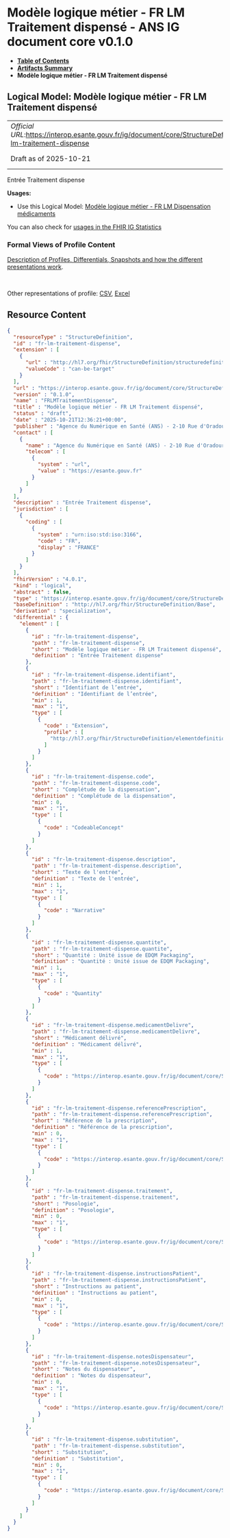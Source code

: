 # Modèle logique métier - FR LM Traitement dispensé - ANS IG document core v0.1.0

* [**Table of Contents**](toc.md)
* [**Artifacts Summary**](artifacts.md)
* **Modèle logique métier - FR LM Traitement dispensé**

## Logical Model: Modèle logique métier - FR LM Traitement dispensé 

| | |
| :--- | :--- |
| *Official URL*:https://interop.esante.gouv.fr/ig/document/core/StructureDefinition/fr-lm-traitement-dispense | *Version*:0.1.0 |
| Draft as of 2025-10-21 | *Computable Name*:FRLMTraitementDispense |

 
Entrée Traitement dispense 

**Usages:**

* Use this Logical Model: [Modèle logique métier - FR LM Dispensation médicaments](StructureDefinition-fr-lm-dispensation-medicaments.md)

You can also check for [usages in the FHIR IG Statistics](https://packages2.fhir.org/xig/ans.document.fr.core|current/StructureDefinition/fr-lm-traitement-dispense)

### Formal Views of Profile Content

 [Description of Profiles, Differentials, Snapshots and how the different presentations work](http://build.fhir.org/ig/FHIR/ig-guidance/readingIgs.html#structure-definitions). 

 

Other representations of profile: [CSV](StructureDefinition-fr-lm-traitement-dispense.csv), [Excel](StructureDefinition-fr-lm-traitement-dispense.xlsx) 



## Resource Content

```json
{
  "resourceType" : "StructureDefinition",
  "id" : "fr-lm-traitement-dispense",
  "extension" : [
    {
      "url" : "http://hl7.org/fhir/StructureDefinition/structuredefinition-type-characteristics",
      "valueCode" : "can-be-target"
    }
  ],
  "url" : "https://interop.esante.gouv.fr/ig/document/core/StructureDefinition/fr-lm-traitement-dispense",
  "version" : "0.1.0",
  "name" : "FRLMTraitementDispense",
  "title" : "Modèle logique métier - FR LM Traitement dispensé",
  "status" : "draft",
  "date" : "2025-10-21T12:36:21+00:00",
  "publisher" : "Agence du Numérique en Santé (ANS) - 2-10 Rue d'Oradour-sur-Glane, 75015 Paris",
  "contact" : [
    {
      "name" : "Agence du Numérique en Santé (ANS) - 2-10 Rue d'Oradour-sur-Glane, 75015 Paris",
      "telecom" : [
        {
          "system" : "url",
          "value" : "https://esante.gouv.fr"
        }
      ]
    }
  ],
  "description" : "Entrée Traitement dispense",
  "jurisdiction" : [
    {
      "coding" : [
        {
          "system" : "urn:iso:std:iso:3166",
          "code" : "FR",
          "display" : "FRANCE"
        }
      ]
    }
  ],
  "fhirVersion" : "4.0.1",
  "kind" : "logical",
  "abstract" : false,
  "type" : "https://interop.esante.gouv.fr/ig/document/core/StructureDefinition/fr-lm-traitement-dispense",
  "baseDefinition" : "http://hl7.org/fhir/StructureDefinition/Base",
  "derivation" : "specialization",
  "differential" : {
    "element" : [
      {
        "id" : "fr-lm-traitement-dispense",
        "path" : "fr-lm-traitement-dispense",
        "short" : "Modèle logique métier - FR LM Traitement dispensé",
        "definition" : "Entrée Traitement dispense"
      },
      {
        "id" : "fr-lm-traitement-dispense.identifiant",
        "path" : "fr-lm-traitement-dispense.identifiant",
        "short" : "Identifiant de l’entrée",
        "definition" : "Identifiant de l’entrée",
        "min" : 1,
        "max" : "1",
        "type" : [
          {
            "code" : "Extension",
            "profile" : [
              "http://hl7.org/fhir/StructureDefinition/elementdefinition-identifier"
            ]
          }
        ]
      },
      {
        "id" : "fr-lm-traitement-dispense.code",
        "path" : "fr-lm-traitement-dispense.code",
        "short" : "Complétude de la dispensation",
        "definition" : "Complétude de la dispensation",
        "min" : 0,
        "max" : "1",
        "type" : [
          {
            "code" : "CodeableConcept"
          }
        ]
      },
      {
        "id" : "fr-lm-traitement-dispense.description",
        "path" : "fr-lm-traitement-dispense.description",
        "short" : "Texte de l'entrée",
        "definition" : "Texte de l'entrée",
        "min" : 1,
        "max" : "1",
        "type" : [
          {
            "code" : "Narrative"
          }
        ]
      },
      {
        "id" : "fr-lm-traitement-dispense.quantite",
        "path" : "fr-lm-traitement-dispense.quantite",
        "short" : "Quantité : Unité issue de EDQM Packaging",
        "definition" : "Quantité : Unité issue de EDQM Packaging",
        "min" : 1,
        "max" : "1",
        "type" : [
          {
            "code" : "Quantity"
          }
        ]
      },
      {
        "id" : "fr-lm-traitement-dispense.medicamentDelivre",
        "path" : "fr-lm-traitement-dispense.medicamentDelivre",
        "short" : "Médicament délivré",
        "definition" : "Médicament délivré",
        "min" : 1,
        "max" : "1",
        "type" : [
          {
            "code" : "https://interop.esante.gouv.fr/ig/document/core/StructureDefinition/fr-lm-produit-sante"
          }
        ]
      },
      {
        "id" : "fr-lm-traitement-dispense.referencePrescription",
        "path" : "fr-lm-traitement-dispense.referencePrescription",
        "short" : "Référence de la prescription",
        "definition" : "Référence de la prescription",
        "min" : 0,
        "max" : "1",
        "type" : [
          {
            "code" : "https://interop.esante.gouv.fr/ig/document/core/StructureDefinition/fr-lm-reference-item-prescription"
          }
        ]
      },
      {
        "id" : "fr-lm-traitement-dispense.traitement",
        "path" : "fr-lm-traitement-dispense.traitement",
        "short" : "Posologie",
        "definition" : "Posologie",
        "min" : 0,
        "max" : "1",
        "type" : [
          {
            "code" : "https://interop.esante.gouv.fr/ig/document/core/StructureDefinition/fr-lm-traitement"
          }
        ]
      },
      {
        "id" : "fr-lm-traitement-dispense.instructionsPatient",
        "path" : "fr-lm-traitement-dispense.instructionsPatient",
        "short" : "Instructions au patient",
        "definition" : "Instructions au patient",
        "min" : 0,
        "max" : "1",
        "type" : [
          {
            "code" : "https://interop.esante.gouv.fr/ig/document/core/StructureDefinition/fr-lm-instructions-patient"
          }
        ]
      },
      {
        "id" : "fr-lm-traitement-dispense.notesDispensateur",
        "path" : "fr-lm-traitement-dispense.notesDispensateur",
        "short" : "Notes du dispensateur",
        "definition" : "Notes du dispensateur",
        "min" : 0,
        "max" : "1",
        "type" : [
          {
            "code" : "https://interop.esante.gouv.fr/ig/document/core/StructureDefinition/fr-lm-notes-dispensateur"
          }
        ]
      },
      {
        "id" : "fr-lm-traitement-dispense.substitution",
        "path" : "fr-lm-traitement-dispense.substitution",
        "short" : "Substitution",
        "definition" : "Substitution",
        "min" : 0,
        "max" : "1",
        "type" : [
          {
            "code" : "https://interop.esante.gouv.fr/ig/document/core/StructureDefinition/fr-lm-acte-substitution"
          }
        ]
      }
    ]
  }
}

```

